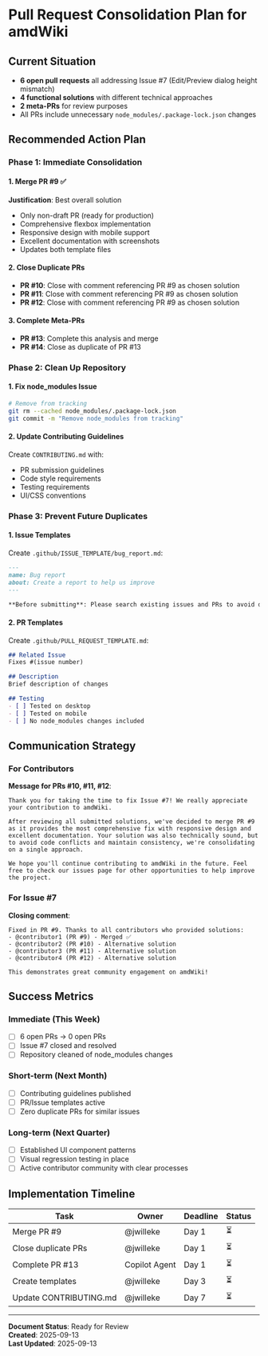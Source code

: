 # Pull Request Consolidation Plan for amdWiki

## Current Situation
- **6 open pull requests** all addressing Issue #7 (Edit/Preview dialog height mismatch)
- **4 functional solutions** with different technical approaches
- **2 meta-PRs** for review purposes
- All PRs include unnecessary `node_modules/.package-lock.json` changes

## Recommended Action Plan

### Phase 1: Immediate Consolidation

#### 1. Merge PR #9 ✅
**Justification**: Best overall solution
- Only non-draft PR (ready for production)
- Comprehensive flexbox implementation
- Responsive design with mobile support
- Excellent documentation with screenshots
- Updates both template files

#### 2. Close Duplicate PRs
- **PR #10**: Close with comment referencing PR #9 as chosen solution
- **PR #11**: Close with comment referencing PR #9 as chosen solution  
- **PR #12**: Close with comment referencing PR #9 as chosen solution

#### 3. Complete Meta-PRs
- **PR #13**: Complete this analysis and merge
- **PR #14**: Close as duplicate of PR #13

### Phase 2: Clean Up Repository

#### 1. Fix node_modules Issue
```bash
# Remove from tracking
git rm --cached node_modules/.package-lock.json
git commit -m "Remove node_modules from tracking"
```

#### 2. Update Contributing Guidelines
Create `CONTRIBUTING.md` with:
- PR submission guidelines
- Code style requirements
- Testing requirements
- UI/CSS conventions

### Phase 3: Prevent Future Duplicates

#### 1. Issue Templates
Create `.github/ISSUE_TEMPLATE/bug_report.md`:
```markdown
---
name: Bug report
about: Create a report to help us improve
---

**Before submitting**: Please search existing issues and PRs to avoid duplicates.
```

#### 2. PR Templates
Create `.github/PULL_REQUEST_TEMPLATE.md`:
```markdown
## Related Issue
Fixes #(issue number)

## Description
Brief description of changes

## Testing
- [ ] Tested on desktop
- [ ] Tested on mobile
- [ ] No node_modules changes included
```

## Communication Strategy

### For Contributors
**Message for PRs #10, #11, #12**:
```
Thank you for taking the time to fix Issue #7! We really appreciate your contribution to amdWiki.

After reviewing all submitted solutions, we've decided to merge PR #9 as it provides the most comprehensive fix with responsive design and excellent documentation. Your solution was also technically sound, but to avoid code conflicts and maintain consistency, we're consolidating on a single approach.

We hope you'll continue contributing to amdWiki in the future. Feel free to check our issues page for other opportunities to help improve the project.
```

### For Issue #7
**Closing comment**:
```
Fixed in PR #9. Thanks to all contributors who provided solutions:
- @contributor1 (PR #9) - Merged ✅
- @contributor2 (PR #10) - Alternative solution
- @contributor3 (PR #11) - Alternative solution  
- @contributor4 (PR #12) - Alternative solution

This demonstrates great community engagement on amdWiki!
```

## Success Metrics

### Immediate (This Week)
- [ ] 6 open PRs → 0 open PRs
- [ ] Issue #7 closed and resolved
- [ ] Repository cleaned of node_modules changes

### Short-term (Next Month)
- [ ] Contributing guidelines published
- [ ] PR/Issue templates active
- [ ] Zero duplicate PRs for similar issues

### Long-term (Next Quarter)
- [ ] Established UI component patterns
- [ ] Visual regression testing in place
- [ ] Active contributor community with clear processes

## Implementation Timeline

| Task | Owner | Deadline | Status |
|------|-------|----------|--------|
| Merge PR #9 | @jwilleke | Day 1 | ⏳ |
| Close duplicate PRs | @jwilleke | Day 1 | ⏳ |
| Complete PR #13 | Copilot Agent | Day 1 | ⏳ |
| Create templates | @jwilleke | Day 3 | ⏳ |
| Update CONTRIBUTING.md | @jwilleke | Day 7 | ⏳ |

---

**Document Status**: Ready for Review  
**Created**: 2025-09-13  
**Last Updated**: 2025-09-13